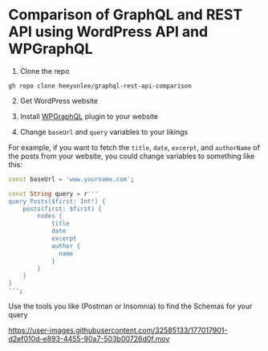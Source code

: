 # Comparison of GraphQL and REST API using WordPress API and WPGraphQL

1. Clone the repo

`gh repo clone heeyunlee/graphql-rest-api-comparison`

2. Get WordPress website

3. Install [WPGraphQL](https://www.wpgraphql.com/) plugin to your website

4. Change `baseUrl` and `query` variables to your likings

For example, if you want to fetch the `title`, `date`, `excerpt`, and `authorName` of the posts from your website, you could change variables to something like this:
``` dart 
const baseUrl = 'www.yourname.com';

const String query = r'''
query Posts($first: Int!) {
    posts(first: $first) {
        nodes {
            title
            date
            excerpt
            author {
              name
            }
        }
    }
}
''';
```

Use the tools you like (Postman or Insomnia) to find the Schemas for your query


https://user-images.githubusercontent.com/32585133/177017901-d2ef010d-e893-4455-90a7-503b00726d0f.mov

